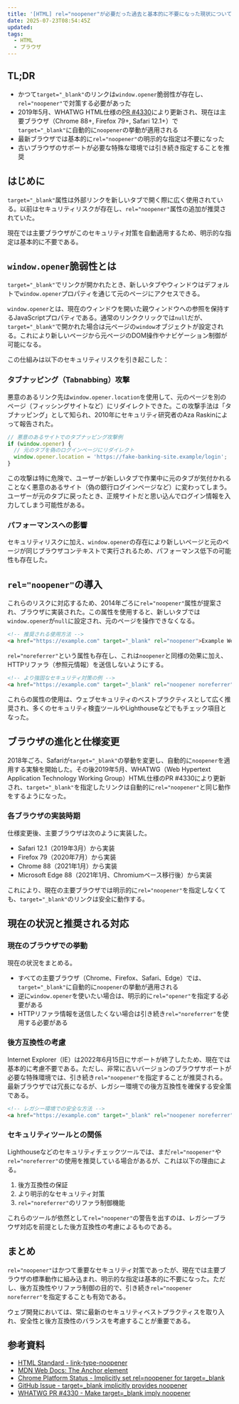 ```yaml
---
title: '[HTML] rel="noopener"が必要だった過去と基本的に不要になった現状について'
date: 2025-07-23T08:54:45Z
updated:
tags:
  - HTML
  - ブラウザ
---
```


## TL;DR

- かつて`target="_blank"`のリンクは`window.opener`脆弱性が存在し、`rel="noopener"`で対策する必要があった
- 2019年5月、WHATWG HTML仕様の[PR #4330](https://github.com/whatwg/html/pull/4330)により更新され、現在は主要ブラウザ（Chrome 88+, Firefox 79+, Safari 12.1+）で`target="_blank"`に自動的に`noopener`の挙動が適用される
- 最新ブラウザでは基本的に`rel="noopener"`の明示的な指定は不要になった
- 古いブラウザのサポートが必要な特殊な環境では引き続き指定することを推奨

## はじめに

`target="_blank"`属性は外部リンクを新しいタブで開く際に広く使用されている。以前はセキュリティリスクが存在し、`rel="noopener"`属性の追加が推奨されていた。

現在では主要ブラウザがこのセキュリティ対策を自動適用するため、明示的な指定は基本的に不要である。

## `window.opener`脆弱性とは

`target="_blank"`でリンクが開かれたとき、新しいタブやウィンドウはデフォルトで`window.opener`プロパティを通じて元のページにアクセスできる。

`window.opener`とは、現在のウィンドウを開いた親ウィンドウへの参照を保持するJavaScriptプロパティである。通常のリンククリックでは`null`だが、`target="_blank"`で開かれた場合は元ページの`window`オブジェクトが設定される。これにより新しいページから元ページのDOM操作やナビゲーション制御が可能になる。

この仕組みは以下のセキュリティリスクを引き起こした：

### タブナッピング（Tabnabbing）攻撃

悪意のあるリンク先は`window.opener.location`を使用して、元のページを別のページ（フィッシングサイトなど）にリダイレクトできた。この攻撃手法は「タブナッピング」として知られ、2010年にセキュリティ研究者のAza Raskinによって報告された。

```js
// 悪意のあるサイトでのタブナッピング攻撃例
if (window.opener) {
  // 元のタブを偽のログインページにリダイレクト
  window.opener.location = 'https://fake-banking-site.example/login';
}
```

この攻撃は特に危険で、ユーザーが新しいタブで作業中に元のタブが気付かれることなく悪意のあるサイト（偽の銀行ログインページなど）に変わってしまう。ユーザーが元のタブに戻ったとき、正規サイトだと思い込んでログイン情報を入力してしまう可能性がある。

### パフォーマンスへの影響

セキュリティリスクに加え、`window.opener`の存在により新しいページと元のページが同じブラウザコンテキストで実行されるため、パフォーマンス低下の可能性も存在した。

## `rel="noopener"`の導入

これらのリスクに対応するため、2014年ごろに`rel="noopener"`属性が提案され、ブラウザに実装された。この属性を使用すると、新しいタブでは`window.opener`が`null`に設定され、元のページを操作できなくなる。

```html
<!-- 推奨される使用方法 -->
<a href="https://example.com" target="_blank" rel="noopener">Example Website</a>
```

`rel="noreferrer"`という属性も存在し、これは`noopener`と同様の効果に加え、HTTPリファラ（参照元情報）を送信しないようにする。

```html
<!-- より強固なセキュリティ対策の例 -->
<a href="https://example.com" target="_blank" rel="noopener noreferrer">Example Website</a>
```

これらの属性の使用は、ウェブセキュリティのベストプラクティスとして広く推奨され、多くのセキュリティ検査ツールやLighthouseなどでもチェック項目となった。

## ブラウザの進化と仕様変更

2018年ごろ、Safariが`target="_blank"`の挙動を変更し、自動的に`noopener`を適用する実験を開始した。その後2019年5月、WHATWG（Web Hypertext Application Technology Working Group）HTML仕様のPR #4330により更新され、`target="_blank"`を指定したリンクは自動的に`rel="noopener"`と同じ動作をするようになった。

### 各ブラウザの実装時期

仕様変更後、主要ブラウザは次のように実装した。

- Safari 12.1（2019年3月）から実装
- Firefox 79（2020年7月）から実装
- Chrome 88（2021年1月）から実装
- Microsoft Edge 88（2021年1月、Chromiumベース移行後）から実装

これにより、現在の主要ブラウザでは明示的に`rel="noopener"`を指定しなくても、`target="_blank"`のリンクは安全に動作する。

## 現在の状況と推奨される対応

### 現在のブラウザでの挙動

現在の状況をまとめる。

- すべての主要ブラウザ（Chrome、Firefox、Safari、Edge）では、`target="_blank"`に自動的に`noopener`の挙動が適用される
- 逆に`window.opener`を使いたい場合は、明示的に`rel="opener"`を指定する必要がある
- HTTPリファラ情報を送信したくない場合は引き続き`rel="noreferrer"`を使用する必要がある

### 後方互換性の考慮

Internet Explorer（IE）は2022年6月15日にサポートが終了したため、現在では基本的に考慮不要である。ただし、非常に古いバージョンのブラウザサポートが必要な特殊環境では、引き続き`rel="noopener"`を指定することが推奨される。最新ブラウザでは冗長になるが、レガシー環境での後方互換性を確保する安全策である。

```html
<!-- レガシー環境での安全な方法 -->
<a href="https://example.com" target="_blank" rel="noopener noreferrer">Example Website</a>
```

### セキュリティツールとの関係

Lighthouseなどのセキュリティチェックツールでは、まだ`rel="noopener"`や`rel="noreferrer"`の使用を推奨している場合があるが、これは以下の理由による。

1. 後方互換性の保証
2. より明示的なセキュリティ対策
3. `rel="noreferrer"`のリファラ制御機能

これらのツールが依然として`rel="noopener"`の警告を出すのは、レガシーブラウザ対応を前提とした後方互換性の考慮によるものである。

## まとめ

`rel="noopener"`はかつて重要なセキュリティ対策であったが、現在では主要ブラウザの標準動作に組み込まれ、明示的な指定は基本的に不要になった。ただし、後方互換性やリファラ制御の目的で、引き続き`rel="noopener noreferrer"`を指定することも有効である。

ウェブ開発においては、常に最新のセキュリティベストプラクティスを取り入れ、安全性と後方互換性のバランスを考慮することが重要である。

## 参考資料

- [HTML Standard - link-type-noopener](https://html.spec.whatwg.org/multipage/links.html#link-type-noopener)
- [MDN Web Docs: The Anchor element](https://developer.mozilla.org/en-US/docs/Web/HTML/Element/a)
- [Chrome Platform Status - Implicitly set rel=noopener for target=\_blank](https://www.chromestatus.com/feature/6140064063029248)
- [GitHub Issue - target=\_blank implicitly provides noopener](https://github.com/whatwg/html/issues/4078)
- [WHATWG PR #4330 - Make target=\_blank imply noopener](https://github.com/whatwg/html/pull/4330)

